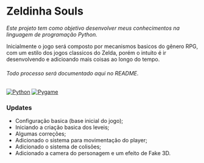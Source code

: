 # Zeldinha Souls

_Este projeto tem como objetivo desenvolver meus conhecimentos na linguagem de programação Python._ 

Inicialmente o jogo será composto por mecanismos basicos do gênero RPG, com um estilo dos jogos classicos do Zelda, porém o intuito é ir desenvolvendo e adicioando mais coisas ao longo do tempo.
###### Todo processo será documentado aqui no README.

[![Python](https://img.shields.io/badge/Python-v3.10-blue)](https://www.python.org/downloads/)
[![Pygame](https://img.shields.io/badge/Pygame-v2.1.2-red)](https://www.pygame.org/download.shtml)
### Updates

- Configuração basica (base inicial do jogo);  
- Iniciando a criação basica dos leveis;  
- Algumas correções; 
- Adicionado o sistema para movimentação do player;
- Adicionado o sistema de colisões;
- Adicionado a camera do personagem e um efeito de Fake 3D.